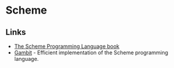 # Scheme

## Links

* [The Scheme Programming Language book](https://www.scheme.com/tspl4/)
* [Gambit](https://github.com/gambit/gambit) - Efficient implementation of the Scheme programming language.

